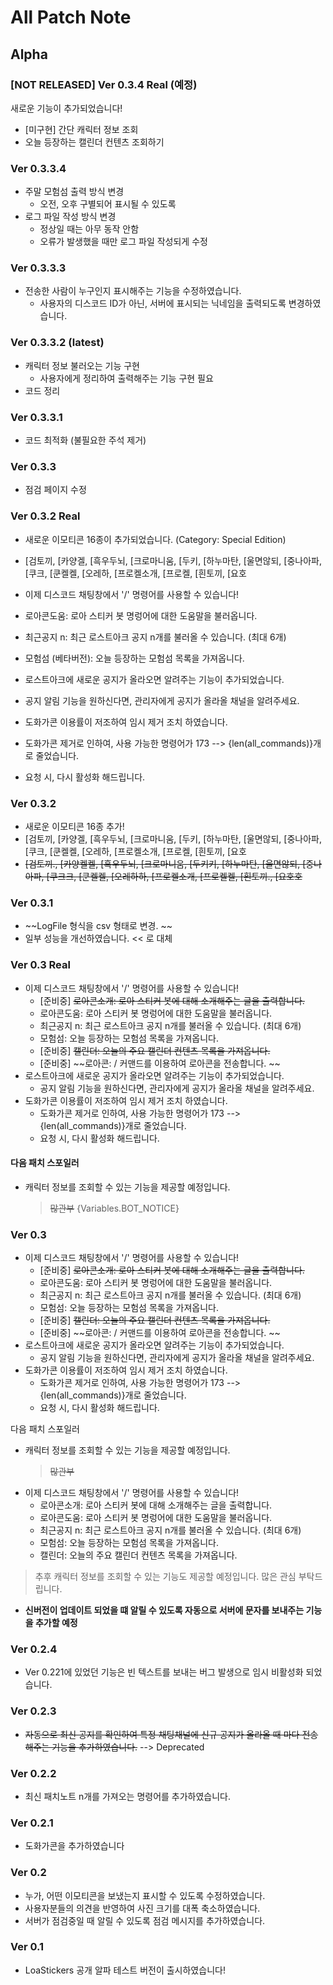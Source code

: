 # All Patch Note

## Alpha

### [NOT RELEASED] Ver 0.3.4 Real (예정)

새로운 기능이 추가되었습니다!

- [미구현] 간단 캐릭터 정보 조회
- 오늘 등장하는 캘린더 컨텐츠 조회하기

### Ver 0.3.3.4

- 주말 모험섬 출력 방식 변경
  - 오전, 오후 구별되어 표시될 수 있도록
- 로그 파일 작성 방식 변경
  - 정상일 때는 아무 동작 안함
  - 오류가 발생했을 때만 로그 파일 작성되게 수정

### Ver 0.3.3.3

- 전송한 사람이 누구인지 표시해주는 기능을 수정하였습니다. 
  - 사용자의 디스코드 ID가 아닌, 서버에 표시되는 닉네임을 출력되도록 변경하였습니다. 

### Ver 0.3.3.2 (latest)

- 캐릭터 정보 불러오는 기능 구현
  - 사용자에게 정리하여 출력해주는 기능 구현 필요
- 코드 정리

### Ver 0.3.3.1

- 코드 최적화 (불필요한 주석 제거)

### Ver 0.3.3

- 점검 페이지 수정

### Ver 0.3.2 Real

- 새로운 이모티콘 16종이 추가되었습니다. (Category: Special Edition)
- [검토끼, [카양겔, [흑우두뇌, [크로마니움, [두키, [하누마탄, [울면않되, [중나아파, [쿠크, [쿤켈켈, [오레하, [프로켈소개, [프로켈, [흰토끼, [요호

- 이제 디스코드 채팅창에서 '/' 명령어를 사용할 수 있습니다!
- 로아콘도움: 로아 스티커 봇 명렁어에 대한 도움말을 불러옵니다.
- 최근공지 n: 최근 로스트아크 공지 n개를 불러올 수 있습니다. (최대 6개)
- 모험섬 (베타버전): 오늘 등장하는 모험섬 목록을 가져옵니다.

- 로스트아크에 새로운 공지가 올라오면 알려주는 기능이 추가되었습니다.
- 공지 알림 기능을 원하신다면, 관리자에게 공지가 올라올 채널을 알려주세요.

- 도화가콘 이용률이 저조하여 임시 제거 조치 하였습니다.
- 도화가콘 제거로 인하여, 사용 가능한 명령어가 173 --> {len(all_commands)}개로 줄었습니다.
- 요청 시, 다시 활성화 해드립니다.

### Ver 0.3.2

- 새로운 이모티콘 16종 추가!
- [검토끼, [카양겔, [흑우두뇌, [크로마니움, [두키, [하누마탄, [울면않되, [중나아파, [쿠크, [쿤켈켈, [오레하, [프로켈소개, [프로켈, [흰토끼, [요호
- ~~[검토끼., [카양켈켈, [흑우두뇌, [크로마니움, [두키키, [하누마탄, [울면않되, [중나아파, [쿠크크, [쿤켈켈, [오레하하, [프로켈소개, [프로켈켈, [흰토끼., [요호호~~

### Ver 0.3.1

- ~~LogFile 형식을 csv 형태로 변경. ~~
- 일부 성능을 개선하였습니다. << 로 대체

### Ver 0.3 Real

- 이제 디스코드 채팅창에서 '/' 명령어를 사용할 수 있습니다!
  - [준비중] ~~로아콘소개: 로아 스티커 봇에 대해 소개해주는 글을 출력합니다.~~
  - 로아콘도움: 로아 스티커 봇 명렁어에 대한 도움말을 불러옵니다.
  - 최근공지 n: 최근 로스트아크 공지 n개를 불러올 수 있습니다. (최대 6개)
  - 모험섬: 오늘 등장하는 모험섬 목록을 가져옵니다.
  - [준비중] ~~캘린더: 오늘의 주요 캘린더 컨텐츠 목록을 가져옵니다.~~
  - [준비중] ~~로아콘: / 커맨드를 이용하여 로아콘을 전송합니다. ~~
- 로스트아크에 새로운 공지가 올라오면 알려주는 기능이 추가되었습니다.
  - 공지 알림 기능을 원하신다면, 관리자에게 공지가 올라올 채널을 알려주세요.
- 도화가콘 이용률이 저조하여 임시 제거 조치 하였습니다.
  - 도화가콘 제거로 인하여, 사용 가능한 명령어가 173 --> {len(all_commands)}개로 줄었습니다.
  - 요청 시, 다시 활성화 해드립니다.

#### 다음 패치 스포일러

- 캐릭터 정보를 조회할 수 있는 기능을 제공할 예정입니다.
  > ~~많관부~~
  > {Variables.BOT_NOTICE}

### Ver 0.3

- 이제 디스코드 채팅창에서 '/' 명령어를 사용할 수 있습니다!
  - [준비중] ~~로아콘소개: 로아 스티커 봇에 대해 소개해주는 글을 출력합니다.~~
  - 로아콘도움: 로아 스티커 봇 명렁어에 대한 도움말을 불러옵니다.
  - 최근공지 n: 최근 로스트아크 공지 n개를 불러올 수 있습니다. (최대 6개)
  - 모험섬: 오늘 등장하는 모험섬 목록을 가져옵니다.
  - [준비중] ~~캘린더: 오늘의 주요 캘린더 컨텐츠 목록을 가져옵니다.~~
  - [준비중] ~~로아콘: / 커맨드를 이용하여 로아콘을 전송합니다. ~~
- 로스트아크에 새로운 공지가 올라오면 알려주는 기능이 추가되었습니다.
  - 공지 알림 기능을 원하신다면, 관리자에게 공지가 올라올 채널을 알려주세요.
- 도화가콘 이용률이 저조하여 임시 제거 조치 하였습니다.
  - 도화가콘 제거로 인하여, 사용 가능한 명령어가 173 --> {len(all_commands)}개로 줄었습니다.
  - 요청 시, 다시 활성화 해드립니다.

다음 패치 스포일러

- 캐릭터 정보를 조회할 수 있는 기능을 제공할 예정입니다.
  > ~~많관부~~
- 이제 디스코드 채팅창에서 '/' 명령어를 사용할 수 있습니다!
  - 로아콘소개: 로아 스티커 봇에 대해 소개해주는 글을 출력합니다.
  - 로아콘도움: 로아 스티커 봇 명렁어에 대한 도움말을 불러옵니다.
  - 최근공지 n: 최근 로스트아크 공지 n개를 불러올 수 있습니다. (최대 6개)
  - 모험섬: 오늘 등장하는 모험섬 목록을 가져옵니다.
  - 캘린더: 오늘의 주요 캘린더 컨텐츠 목록을 가져옵니다.

> 추후 캐릭터 정보를 조회할 수 있는 기능도 제공할 예정입니다.
> 많은 관심 부탁드립니다.

- **신버전이 업데이트 되었을 떄 알릴 수 있도록 자동으로 서버에 문자를 보내주는 기능을 추가할 예정**

### Ver 0.2.4

- Ver 0.221에 있었던 기능은 빈 텍스트를 보내는 버그 발생으로 임시 비활성화 되었습니다.

### Ver 0.2.3

- ~~자동으로 최신 공지를 확인하여 특정 채팅채널에 신규 공지가 올라올 때 마다 전송해주는 기능을 추가하였습니다.~~ --> Deprecated

### Ver 0.2.2

- 최신 패치노트 n개를 가져오는 명령어를 추가하였습니다.

### Ver 0.2.1

- 도화가콘을 추가하였습니다

### Ver 0.2

- 누가, 어떤 이모티콘을 보냈는지 표시할 수 있도록 수정하였습니다.
- 사용자분들의 의견을 반영하여 사진 크기를 대폭 축소하였습니다.
- 서버가 점검중일 때 알릴 수 있도록 점검 메시지를 추가하였습니다.

### Ver 0.1

- LoaStickers 공개 알파 테스트 버전이 출시하였습니다!
